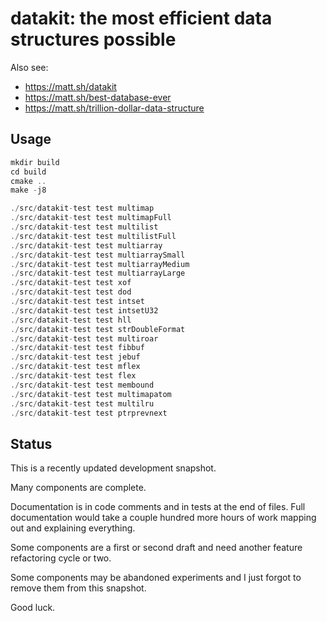 # datakit: the most efficient data structures possible

Also see:

- https://matt.sh/datakit
- https://matt.sh/best-database-ever
- https://matt.sh/trillion-dollar-data-structure

## Usage

```haskell
mkdir build
cd build
cmake ..
make -j8

./src/datakit-test test multimap
./src/datakit-test test multimapFull
./src/datakit-test test multilist
./src/datakit-test test multilistFull
./src/datakit-test test multiarray
./src/datakit-test test multiarraySmall
./src/datakit-test test multiarrayMedium
./src/datakit-test test multiarrayLarge
./src/datakit-test test xof
./src/datakit-test test dod
./src/datakit-test test intset
./src/datakit-test test intsetU32
./src/datakit-test test hll
./src/datakit-test test strDoubleFormat
./src/datakit-test test multiroar
./src/datakit-test test fibbuf
./src/datakit-test test jebuf
./src/datakit-test test mflex
./src/datakit-test test flex
./src/datakit-test test membound
./src/datakit-test test multimapatom
./src/datakit-test test multilru
./src/datakit-test test ptrprevnext
```

## Status

This is a recently updated development snapshot.

Many components are complete.

Documentation is in code comments and in tests at the end of files. Full documentation would take a couple hundred more hours of work mapping out and explaining everything.

Some components are a first or second draft and need another feature refactoring cycle or two.

Some components may be abandoned experiments and I just forgot to remove them from this snapshot.


Good luck.
